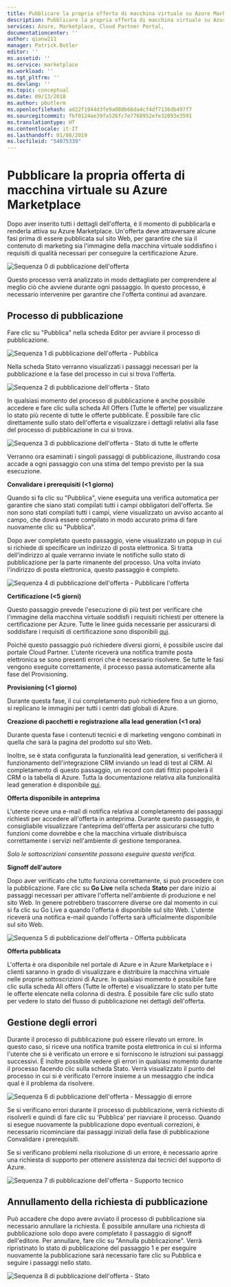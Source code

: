 ```yaml
---
title: Pubblicare la propria offerta di macchina virtuale su Azure Marketplace
description: Pubblicare la propria offerta di macchina virtuale su Azure Marketplace
services: Azure, Marketplace, Cloud Partner Portal,
documentationcenter: ''
author: qianw211
manager: Patrick.Butler
editor: ''
ms.assetid: ''
ms.service: marketplace
ms.workload: ''
ms.tgt_pltfrm: ''
ms.devlang: ''
ms.topic: conceptual
ms.date: 09/13/2018
ms.author: pbutlerm
ms.openlocfilehash: ad22f1944d3fe9a088b66da4cf4df7136db497f7
ms.sourcegitcommit: fbf0124ae39fa526fc7e7768952efe32093e3591
ms.translationtype: HT
ms.contentlocale: it-IT
ms.lasthandoff: 01/08/2019
ms.locfileid: "54075339"
---
```

<a name="make-your-virtual-machine-offer-live-on-azure-marketplace"></a>Pubblicare la propria offerta di macchina virtuale su Azure Marketplace
=========================================================

Dopo aver inserito tutti i dettagli dell'offerta, è il momento di pubblicarla e renderla attiva su Azure Marketplace. Un'offerta deve attraversare alcune fasi prima di essere pubblicata sul sito Web, per garantire che sia il contenuto di marketing sia l'immagine della macchina virtuale soddisfino i requisiti di qualità necessari per conseguire la certificazione Azure.

![Sequenza 0 di pubblicazione dell'offerta](./media/cloud-partner-portal-offer-go-live-azure-marketplace/makeanofferlive.png)

Questo processo verrà analizzato in modo dettagliato per comprendere al meglio ciò che avviene durante ogni passaggio. In questo processo, è necessario intervenire per garantire che l'offerta continui ad avanzare.

<a name="publishing-process"></a>Processo di pubblicazione
------------------

Fare clic su "Pubblica" nella scheda Editor per avviare il processo di pubblicazione.

![Sequenza 1 di pubblicazione dell'offerta - Pubblica](./media/cloud-partner-portal-offer-go-live-azure-marketplace/publish.png)

Nella scheda Stato verranno visualizzati i passaggi necessari per la pubblicazione e la fase del processo in cui si trova l'offerta.

![Sequenza 2 di pubblicazione dell'offerta - Stato](./media/cloud-partner-portal-offer-go-live-azure-marketplace/status.png)

In qualsiasi momento del processo di pubblicazione è anche possibile accedere e fare clic sulla scheda All Offers (Tutte le offerte) per visualizzare lo stato più recente di tutte le offerte pubblicate. È possibile fare clic direttamente sullo stato dell'offerta e visualizzare i dettagli relativi alla fase del processo di pubblicazione in cui si trova.

![Sequenza 3 di pubblicazione dell'offerta - Stato di tutte le offerte](./media/cloud-partner-portal-offer-go-live-azure-marketplace/alloffersstatus.png)

Verranno ora esaminati i singoli passaggi di pubblicazione, illustrando cosa accade a ogni passaggio con una stima del tempo previsto per la sua esecuzione.

**Convalidare i prerequisiti (\<1 giorno)**

Quando si fa clic su "Pubblica", viene eseguita una verifica automatica per garantire che siano stati compilati tutti i campi obbligatori dell'offerta. Se non sono stati compilati tutti i campi, viene visualizzato un avviso accanto al campo, che dovrà essere compilato in modo accurato prima di fare nuovamente clic su "Pubblica".

Dopo aver completato questo passaggio, viene visualizzato un popup in cui si richiede di specificare un indirizzo di posta elettronica. Si tratta dell'indirizzo al quale verranno inviate le notifiche sullo stato di pubblicazione per la parte rimanente del processo. Una volta inviato l'indirizzo di posta elettronica, questo passaggio è completo.

![Sequenza 4 di pubblicazione dell'offerta - Pubblicare l'offerta](./media/cloud-partner-portal-offer-go-live-azure-marketplace/publishyouroffer.png)

**Certificazione (\<5 giorni)**

Questo passaggio prevede l'esecuzione di più test per verificare che l'immagine della macchina virtuale soddisfi i requisiti richiesti per ottenere la certificazione per Azure. Tutte le linee guida necessarie per assicurarsi di soddisfare i requisiti di certificazione sono disponibili [qui](../cloud-partner-portal/virtual-machine/cpp-prerequisites.md).

Poiché questo passaggio può richiedere diversi giorni, è possibile uscire dal portale Cloud Partner. L'utente riceverà una notifica tramite posta elettronica se sono presenti errori che è necessario risolvere. Se tutte le fasi vengono eseguite correttamente, il processo passa automaticamente alla fase del Provisioning.

**Provisioning (\<1 giorno)**

Durante questa fase, il cui completamento può richiedere fino a un giorno, si replicano le immagini per tutti i centri dati globali di Azure.

**Creazione di pacchetti e registrazione alla lead generation (\<1 ora)**

Durante questa fase i contenuti tecnici e di marketing vengono combinati in quella che sarà la pagina del prodotto sul sito Web.

Inoltre, se è stata configurata la funzionalità lead generation, si verificherà il funzionamento dell'integrazione CRM inviando un lead di test al CRM. Al completamento di questo passaggio, un record con dati fittizi popolerà il CRM o la tabella di Azure. Tutta la documentazione relativa alla funzionalità lead generation è disponibile [qui](./cloud-partner-portal-get-customer-leads.md).

**Offerta disponibile in anteprima**

L'utente riceve una e-mail di notifica relativa al completamento dei passaggi richiesti per accedere all'offerta in anteprima. Durante questo passaggio, è consigliabile visualizzare l'anteprima dell'offerta per assicurarsi che tutto funzioni come dovrebbe e che la macchina virtuale distribuisca correttamente i servizi nell'ambiente di gestione temporanea.

*Solo le sottoscrizioni consentite possono eseguire questa verifica.*

**Signoff dell'autore**

Dopo aver verificato che tutto funziona correttamente, si può procedere con la pubblicazione. Fare clic su **Go Live** nella scheda **Stato** per dare inizio ai passaggi necessari per attivare l'offerta nell'ambiente di produzione e nel sito Web. In genere potrebbero trascorrere diverse ore dal momento in cui si fa clic su Go Live a quando l'offerta è disponibile sul sito Web. L'utente riceverà una notifica e-mail quando l'offerta sarà ufficialmente disponibile sul sito Web.

![Sequenza 5 di pubblicazione dell'offerta - Offerta pubblicata](./media/cloud-partner-portal-offer-go-live-azure-marketplace/golive.png)

**Offerta pubblicata**

L'offerta è ora disponibile nel portale di Azure e in Azure Marketplace e i clienti saranno in grado di visualizzare e distribuire la macchina virtuale nelle proprie sottoscrizioni di Azure. In qualsiasi momento è possibile fare clic sulla scheda All offers (Tutte le offerte) e visualizzare lo stato per tutte le offerte elencate nella colonna di destra. È possibile fare clic sullo stato per vedere lo stato del flusso di pubblicazione nei dettagli dell'offerta.

<a name="error-handling"></a>Gestione degli errori
--------------

Durante il processo di pubblicazione può essere rilevato un errore. In questo caso, si riceve una notifica tramite posta elettronica in cui si informa l'utente che si è verificato un errore e si forniscono le istruzioni sui passaggi successivi. È inoltre possibile vedere gli errori in qualsiasi momento durante il processo facendo clic sulla scheda Stato. Verrà visualizzato il punto del processo in cui si è verificato l'errore insieme a un messaggio che indica qual è il problema da risolvere.

![Sequenza 6 di pubblicazione dell'offerta - Messaggio di errore](./media/cloud-partner-portal-offer-go-live-azure-marketplace/errormessage.png)

Se si verificano errori durante il processo di pubblicazione, verrà richiesto di risolverli e quindi di fare clic su 'Pubblica' per riavviare il processo. Quando si esegue nuovamente la pubblicazione dopo eventuali correzioni, è necessario ricominciare dai passaggi iniziali della fase di pubblicazione Convalidare i prerequisiti.

Se si verificano problemi nella risoluzione di un errore, è necessario aprire una richiesta di supporto per ottenere assistenza dai tecnici del supporto di Azure.

![Sequenza 7 di pubblicazione dell'offerta - Supporto tecnico](./media/cloud-partner-portal-offer-go-live-azure-marketplace/getsupport.png)

<a name="canceling-the-publishing-request"></a>Annullamento della richiesta di pubblicazione
--------------------------------

Può accadere che dopo avere avviato il processo di pubblicazione sia necessario annullare la richiesta. È possibile annullare una richiesta di pubblicazione solo dopo avere completato il passaggio di signoff dell'editore. Per annullare, fare clic su "Annulla pubblicazione". Verrà ripristinato lo stato di pubblicazione del passaggio 1 e per eseguire nuovamente la pubblicazione sarà necessario fare clic su Pubblica e seguire i passaggi nello stato.

![Sequenza 8 di pubblicazione dell'offerta - Stato](./media/cloud-partner-portal-offer-go-live-azure-marketplace/status5.png)


